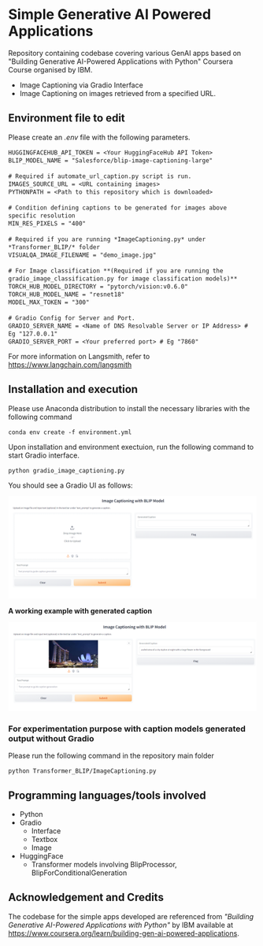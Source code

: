 # Simple Generative AI Powered Applications

Repository containing codebase covering various GenAI apps based on "Building Generative AI-Powered Applications with Python" Coursera Course organised by IBM. 

- Image Captioning via Gradio Interface
- Image Captioning on images retrieved from a specified URL.

## Environment file to edit

Please create an *.env* file with the following parameters.

```
HUGGINGFACEHUB_API_TOKEN = <Your HuggingFaceHub API Token>
BLIP_MODEL_NAME = "Salesforce/blip-image-captioning-large"

# Required if automate_url_caption.py script is run.
IMAGES_SOURCE_URL = <URL containing images>
PYTHONPATH = <Path to this repository which is downloaded>

# Condition defining captions to be generated for images above specific resolution
MIN_RES_PIXELS = "400"

# Required if you are running *ImageCaptioning.py* under *Transformer_BLIP/* folder
VISUALQA_IMAGE_FILENAME = "demo_image.jpg"

# For Image classification **(Required if you are running the gradio_image_classification.py for image classification models)**
TORCH_HUB_MODEL_DIRECTORY = "pytorch/vision:v0.6.0"
TORCH_HUB_MODEL_NAME = "resnet18"
MODEL_MAX_TOKEN = "300"

# Gradio Config for Server and Port.
GRADIO_SERVER_NAME = <Name of DNS Resolvable Server or IP Address> # Eg "127.0.0.1"
GRADIO_SERVER_PORT = <Your preferred port> # Eg "7860"
```

For more information on Langsmith, refer to https://www.langchain.com/langsmith

## Installation and execution

Please use Anaconda distribution to install the necessary libraries with the following command

```
conda env create -f environment.yml
```

Upon installation and environment exectuion, run the following command to start Gradio interface.

```
python gradio_image_captioning.py
```

You should see a Gradio UI as follows:

![SampleUI](images/SampleUI.png)

**A working example with generated caption**

![SampleWorkingExample](images/SampleUI_w_Caption.png)

### For experimentation purpose with caption models generated output without Gradio

Please run the following command in the repository main folder

```
python Transformer_BLIP/ImageCaptioning.py
```

## Programming languages/tools involved
- Python
- Gradio
    - Interface
    - Textbox
    - Image
- HuggingFace
    - Transformer models involving BlipProcessor, BlipForConditionalGeneration

## Acknowledgement and Credits

The codebase for the simple apps developed are referenced from *"Building Generative AI-Powered Applications with Python"* by IBM available at https://www.coursera.org/learn/building-gen-ai-powered-applications.